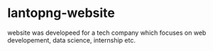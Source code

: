 # lantopng-website
website was developeed for a tech company which focuses on web developement, data science, internship etc.
